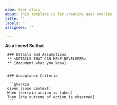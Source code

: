 ```yaml
---
name: User story
about: This template is for creating user stories
title: ''
labels: ''
assignees: ''

---
```


**As a** <ROLE>
     **I need** <FUNCTIONALITY>
     **So that** <BENEFIT>
       
     ### Details and Assumptions
     ** <DETAILS THAT CAN HELP DEVELOPER>
     ** [document what you know]
     
       
     ### Acceptance Criteria  
       
     ```gherkin
     Given [some context]
     When [certain action is taken]
     Then [the outcome of action is observed]
     ```
